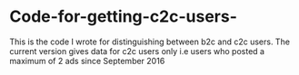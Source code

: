 # Code-for-getting-c2c-users-
This is the code I wrote for distinguishing between b2c and c2c users. The current version gives data for c2c users only i.e users who posted a maximum of 2 ads since September 2016
